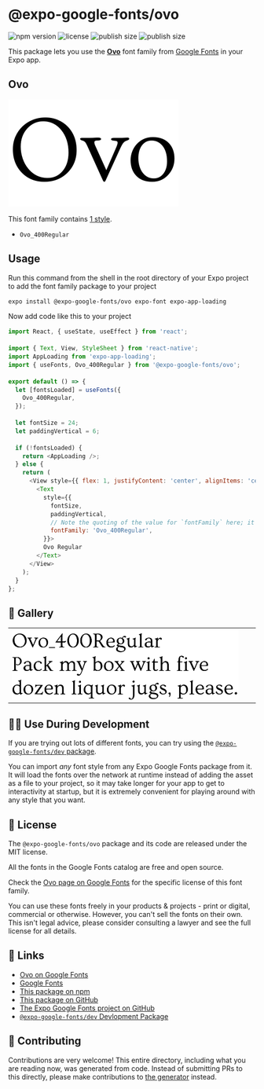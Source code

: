 # @expo-google-fonts/ovo

![npm version](https://flat.badgen.net/npm/v/@expo-google-fonts/ovo)
![license](https://flat.badgen.net/github/license/expo/google-fonts)
![publish size](https://flat.badgen.net/packagephobia/install/@expo-google-fonts/ovo)
![publish size](https://flat.badgen.net/packagephobia/publish/@expo-google-fonts/ovo)

This package lets you use the [**Ovo**](https://fonts.google.com/specimen/Ovo) font family from [Google Fonts](https://fonts.google.com/) in your Expo app.

## Ovo

![Ovo](./font-family.png)

This font family contains [1 style](#-gallery).

- `Ovo_400Regular`

## Usage

Run this command from the shell in the root directory of your Expo project to add the font family package to your project
```sh
expo install @expo-google-fonts/ovo expo-font expo-app-loading
```

Now add code like this to your project
```js
import React, { useState, useEffect } from 'react';

import { Text, View, StyleSheet } from 'react-native';
import AppLoading from 'expo-app-loading';
import { useFonts, Ovo_400Regular } from '@expo-google-fonts/ovo';

export default () => {
  let [fontsLoaded] = useFonts({
    Ovo_400Regular,
  });

  let fontSize = 24;
  let paddingVertical = 6;

  if (!fontsLoaded) {
    return <AppLoading />;
  } else {
    return (
      <View style={{ flex: 1, justifyContent: 'center', alignItems: 'center' }}>
        <Text
          style={{
            fontSize,
            paddingVertical,
            // Note the quoting of the value for `fontFamily` here; it expects a string!
            fontFamily: 'Ovo_400Regular',
          }}>
          Ovo Regular
        </Text>
      </View>
    );
  }
};

```

## 🔡 Gallery


||||
|-|-|-|
|![Ovo_400Regular](./Ovo_400Regular.ttf.png)||||


## 👩‍💻 Use During Development

If you are trying out lots of different fonts, you can try using the [`@expo-google-fonts/dev` package](https://github.com/expo/google-fonts/tree/master/font-packages/dev#readme).

You can import *any* font style from any Expo Google Fonts package from it. It will load the fonts
over the network at runtime instead of adding the asset as a file to your project, so it may take longer
for your app to get to interactivity at startup, but it is extremely convenient
for playing around with any style that you want.

## 📖 License

The `@expo-google-fonts/ovo` package and its code are released under the MIT license.

All the fonts in the Google Fonts catalog are free and open source.

Check the [Ovo page on Google Fonts](https://fonts.google.com/specimen/Ovo) for the specific license of this font family.

You can use these fonts freely in your products & projects - print or digital, commercial or otherwise. However, you can't sell the fonts on their own. This isn't legal advice, please consider consulting a lawyer and see the full license for all details.

## 🔗 Links

- [Ovo on Google Fonts](https://fonts.google.com/specimen/Ovo)
- [Google Fonts](https://fonts.google.com/)
- [This package on npm](https://www.npmjs.com/package/@expo-google-fonts/ovo)
- [This package on GitHub](https://github.com/expo/google-fonts/tree/master/font-packages/ovo)
- [The Expo Google Fonts project on GitHub](https://github.com/expo/google-fonts)
- [`@expo-google-fonts/dev` Devlopment Package](https://github.com/expo/google-fonts/tree/master/font-packages/dev)

## 🤝 Contributing

Contributions are very welcome! This entire directory, including what you are reading now, was generated from code. Instead of submitting PRs to this directly, please make contributions to [the generator](https://github.com/expo/google-fonts/tree/master/packages/generator) instead.
